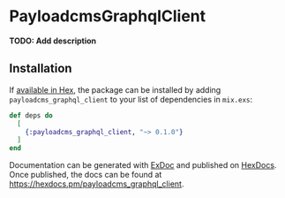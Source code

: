# PayloadcmsGraphqlClient

**TODO: Add description**

## Installation

If [available in Hex](https://hex.pm/docs/publish), the package can be installed
by adding `payloadcms_graphql_client` to your list of dependencies in `mix.exs`:

```elixir
def deps do
  [
    {:payloadcms_graphql_client, "~> 0.1.0"}
  ]
end
```

Documentation can be generated with [ExDoc](https://github.com/elixir-lang/ex_doc)
and published on [HexDocs](https://hexdocs.pm). Once published, the docs can
be found at <https://hexdocs.pm/payloadcms_graphql_client>.

